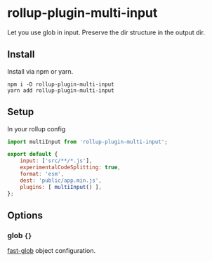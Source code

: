 # rollup-plugin-multi-input

Let you use glob in input. Preserve the dir structure in the output dir.

## Install
Install via npm or yarn.
```
npm i -D rollup-plugin-multi-input
yarn add rollup-plugin-multi-input
```
## Setup
In your rollup config
```js
import multiInput from 'rollup-plugin-multi-input';

export default {
    input: ['src/**/*.js'],
    experimentalCodeSplitting: true,
    format: 'esm',
    dest: 'public/app.min.js',
    plugins: [ multiInput() ],
};
```

## Options

### glob `{}`
[fast-glob](https://github.com/mrmlnc/fast-glob) object configuration.
